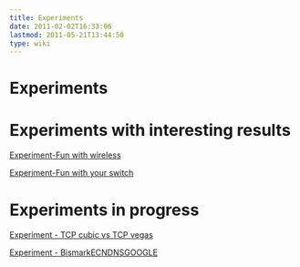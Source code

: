 ```yaml
---
title: Experiments
date: 2011-02-02T16:33:06
lastmod: 2011-05-21T13:44:50
type: wiki
---
```

Experiments
===========

Experiments with interesting results
====================================

[Experiment-Fun with wireless](Experiment-Fun_with_wireless.md)

[Experiment-Fun with your switch](Experiment-Fun_with_your_switch.md)

Experiments in progress
=======================

[Experiment - TCP cubic vs TCP vegas](Experiment_-_TCP_cubic_vs_TCP_vegas.md)

[Experiment - BismarkECNDNSGOOGLE](Experiment_-_BismarkECNDNSGOOGLE.md)
